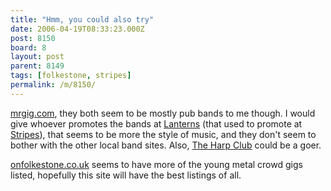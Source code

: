 ```yaml
---
title: "Hmm, you could also try"
date: 2006-04-19T08:33:23.000Z
post: 8150
board: 8
layout: post
parent: 8149
tags: [folkestone, stripes]
permalink: /m/8150/
---
```

<a href="http://www.mrgig.com">mrgig.com</a>, they both seem to be mostly pub bands to me though. I would give whoever promotes the bands at <a href="http://www.folkestonegerald.com/v/32/Lanterns">Lanterns</a> (that used to promote at <a href="/wiki/stripes">Stripes</a>), that seems to be more the style of music, and they don't seem to bother with the other local band sites. Also, <a href="http://www.folkestonegerald.com/v/34/The%20Harp%20Club">The Harp Club</a> could be a goer.

<a href="http://www.onfolkestone.co.uk">onfolkestone.co.uk</a> seems to have more of the young metal crowd gigs listed, hopefully this site will have the best listings of all.
